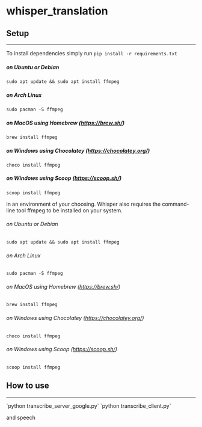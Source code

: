 # whisper_translation
## Setup
---
To install dependencies simply run
`pip install -r requirements.txt`

##### on Ubuntu or Debian
`sudo apt update && sudo apt install ffmpeg`

##### on Arch Linux
`sudo pacman -S ffmpeg`

##### on MacOS using Homebrew (https://brew.sh/)
`brew install ffmpeg`

##### on Windows using Chocolatey (https://chocolatey.org/)
`choco install ffmpeg`

##### on Windows using Scoop (https://scoop.sh/)
`scoop install ffmpeg`

in an environment of your choosing.
Whisper also requires the command-line tool ffmpeg to be installed on your system.

###### on Ubuntu or Debian
`sudo apt update && sudo apt install ffmpeg`

###### on Arch Linux
`sudo pacman -S ffmpeg`

###### on MacOS using Homebrew (https://brew.sh/)
`brew install ffmpeg`

###### on Windows using Chocolatey (https://chocolatey.org/)
`choco install ffmpeg`

###### on Windows using Scoop (https://scoop.sh/)
`scoop install ffmpeg`

## How to use
---
<server>
`python transcribe_server_google.py`

<client>
`python transcribe_client.py`

and speech
